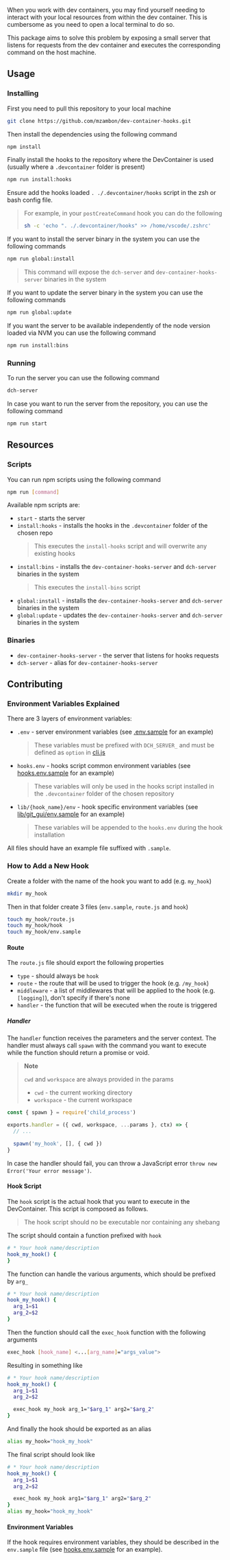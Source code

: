 When you work with dev containers, you may find yourself needing to interact with your local resources from within the dev container. This is cumbersome as you need to open a local terminal to do so.

This package aims to solve this problem by exposing a small server that listens for requests from the dev container and executes the corresponding command on the host machine.

## Usage

### Installing

First you need to pull this repository to your local machine

```sh
git clone https://github.com/mzambon/dev-container-hooks.git
```

Then install the dependencies using the following command

```sh
npm install
```

Finally install the hooks to the repository where the DevContainer is used (usually where a `.devcontainer` folder is present)

```sh
npm run install:hooks
```

Ensure add the hooks loaded `. ./.devcontainer/hooks` script in the zsh or bash config file.

> For example, in your `postCreateCommand` hook you can do the following
>
> ```sh
> sh -c 'echo ". ./.devcontainer/hooks" >> /home/vscode/.zshrc'
> ```

If you want to install the server binary in the system you can use the following commands

```sh
npm run global:install
```

> This command will expose the `dch-server` and `dev-container-hooks-server` binaries in the system

If you want to update the server binary in the system you can use the following commands

```sh
npm run global:update
```

If you want the server to be available independently of the node version loaded via NVM you can use the following command

```sh
npm run install:bins
```

### Running

To run the server you can use the following command

```sh
dch-server
```

In case you want to run the server from the repository, you can use the following command

```sh
npm run start
```

## Resources

### Scripts

You can run npm scripts using the following command

```sh
npm run [command]
```

Available npm scripts are:

- `start` - starts the server
- `install:hooks` - installs the hooks in the `.devcontainer` folder of the chosen repo
  > This executes the `install-hooks` script and will overwrite any existing hooks
- `install:bins` - installs the `dev-container-hooks-server` and `dch-server` binaries in the system
  > This executes the `install-bins` script
- `global:install` - installs the `dev-container-hooks-server` and `dch-server` binaries in the system
- `global:update` - updates the `dev-container-hooks-server` and `dch-server` binaries in the system

### Binaries

- `dev-container-hooks-server` - the server that listens for hooks requests
- `dch-server` - alias for `dev-container-hooks-server`

## Contributing

### Environment Variables Explained

There are 3 layers of environment variables:

- `.env` - server environment variables (see [.env.sample](hooks.env.sample) for an example)
  > These variables must be prefixed with `DCH_SERVER_` and must be defined as `option` in [cli.js](cli.js)
- `hooks.env` - hooks script common environment variables (see [hooks.env.sample](hooks.env.sample) for an example)
  > These variables will only be used in the hooks script installed in the `.devcontainer` folder of the chosen repository
- `lib/{hook_name}/env` - hook specific environment variables (see [lib/git_gui/env.sample](lib/git_gui/env.sample) for an example)
  > These variables will be appended to the `hooks.env` during the hook installation

All files should have an example file suffixed with `.sample`.

### How to Add a New Hook

Create a folder with the name of the hook you want to add (e.g. `my_hook`)

```sh
mkdir my_hook
```

Then in that folder create 3 files (`env.sample`, `route.js` and `hook`)

```sh
touch my_hook/route.js
touch my_hook/hook
touch my_hook/env.sample
```

#### Route

The `route.js` file should export the following properties

- `type` - should always be `hook`
- `route` - the route that will be used to trigger the hook (e.g. `/my_hook`)
- `middleware` - a list of middlewares that will be applied to the hook (e.g. `[logging]`), don't specify if there's none
- `handler` - the function that will be executed when the route is triggered

##### Handler

The `handler` function receives the parameters and the server context. The handler must always call `spawn` with the command you want to execute while the function should return a promise or void.

> **Note**
>
> `cwd` and `workspace` are always provided in the params
>
> - `cwd` - the current working directory
> - `workspace` - the current workspace

```js
const { spawn } = require('child_process')

exports.handler = ({ cwd, workspace, ...params }, ctx) => {
  // ...

  spawn('my_hook', [], { cwd })
}
```

In case the handler should fail, you can throw a JavaScript error `throw new Error('Your error message')`.

#### Hook Script

The `hook` script is the actual hook that you want to execute in the DevContainer. This script is composed as follows.

> The hook script should no be executable nor containing any shebang

The script should contain a function prefixed with `hook`

```sh
# * Your hook name/description
hook_my_hook() {
}
```

The function can handle the various arguments, which should be prefixed by `arg_`

```sh
# * Your hook name/description
hook_my_hook() {
  arg_1=$1
  arg_2=$2
}
```

Then the function should call the `exec_hook` function with the following arguments

```sh
exec_hook [hook_name] <...[arg_name]="args_value">
```

Resulting in something like

```sh
# * Your hook name/description
hook_my_hook() {
  arg_1=$1
  arg_2=$2

  exec_hook my_hook arg_1="$arg_1" arg2="$arg_2"
}
```

And finally the hook should be exported as an alias

```sh
alias my_hook="hook_my_hook"
```

The final script should look like

```sh
# * Your hook name/description
hook_my_hook() {
  arg_1=$1
  arg_2=$2

  exec_hook my_hook arg1="$arg_1" arg2="$arg_2"
}
alias my_hook="hook_my_hook"
```

#### Environment Variables

If the hook requires environment variables, they should be described in the `env.sample` file (see [hooks.env.sample](hooks.env.sample) for an example).
